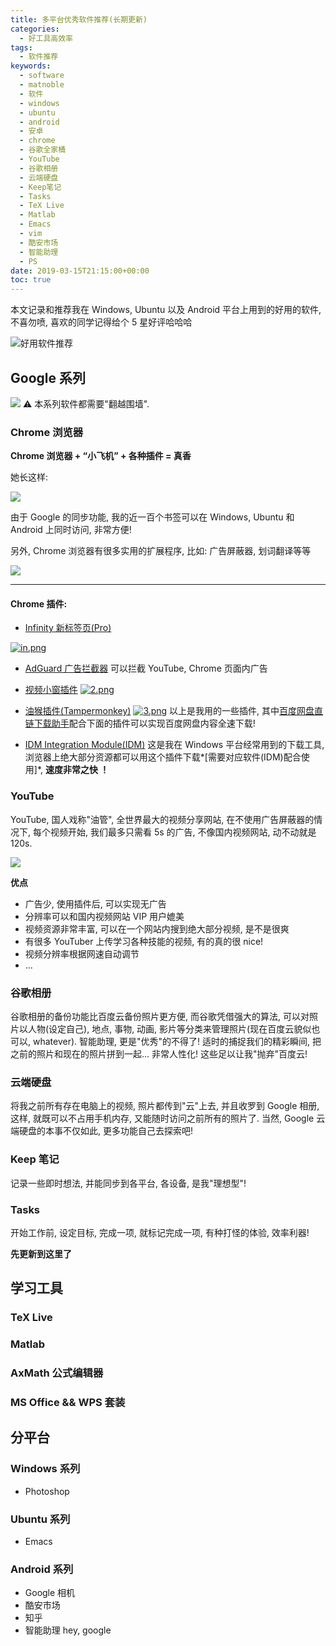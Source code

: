 ```yaml
---
title: 多平台优秀软件推荐(长期更新)
categories: 
  - 好工具高效率
tags:
  - 软件推荐
keywords:
  - software
  - matnoble
  - 软件
  - windows
  - ubuntu
  - android
  - 安卓
  - chrome
  - 谷歌全家桶
  - YouTube
  - 谷歌相册
  - 云端硬盘
  - Keep笔记
  - Tasks
  - TeX Live
  - Matlab
  - Emacs
  - vim
  - 酷安市场
  - 智能助理
  - PS
date: 2019-03-15T21:15:00+00:00
toc: true
---
```


本文记录和推荐我在 Windows, Ubuntu 以及 Android 平台上用到的好用的软件, 不喜勿喷, 喜欢的同学记得给个 5 星好评哈哈哈

<img src="https://i.postimg.cc/bw6Xk6sL/soft.jpg" title="实用软件推荐"  alt="好用软件推荐" />

<!--more-->

## Google 系列
![ ](https://i.postimg.cc/q75zbXZx/google-apps-1.png  "google apps")
⚠ 本系列软件都需要"翻越围墙". 

### Chrome 浏览器
**Chrome 浏览器 + “小飞机” + 各种插件 = 真香**

她长这样:

![ ](https://i.postimg.cc/JhZzxVZM/chrome.png  "浏览器我只用 Chrome")

由于 Google 的同步功能, 我的近一百个书签可以在 Windows, Ubuntu 和 Android 上同时访问, 非常方便! 

另外, Chrome 浏览器有很多实用的扩展程序, 比如: 广告屏蔽器, 划词翻译等等

![](https://i.postimg.cc/m23xmL6d/image.png) 

------------

#### Chrome 插件:
- [Infinity 新标签页(Pro)](https://chrome.google.com/webstore/detail/infinity-new-tab-pro/nnnkddnnlpamobajfibfdgfnbcnkgngh "Infinity 新标签页(Pro)")

[![in.png](https://i.postimg.cc/ZKszTs4Y/in.png)](https://postimg.cc/WhZH8ndx)

- [AdGuard 广告拦截器](https://chrome.google.com/webstore/detail/adguard-adblocker/bgnkhhnnamicmpeenaelnjfhikgbkllg "AdGuard 广告拦截器")
可以拦截 YouTube, Chrome 页面内广告

- [视频小窗插件](https://chrome.google.com/webstore/detail/picture-in-picture-extens/hkgfoiooedgoejojocmhlaklaeopbecg "视频小窗插件")
[![2.png](https://i.postimg.cc/HnG44gwW/2.png)](https://postimg.cc/Q9bThvYv)

- [油猴插件(Tampermonkey)](https://chrome.google.com/webstore/detail/tampermonkey/dhdgffkkebhmkfjojejmpbldmpobfkfo)
[![3.png](https://i.postimg.cc/KYRn6zQv/3.png)](https://postimg.cc/yJCg97ww)
以上是我用的一些插件, 其中[百度网盘直链下载助手](https://greasyfork.org/zh-TW/scripts/39504-%E7%99%BE%E5%BA%A6%E7%BD%91%E7%9B%98%E7%9B%B4%E9%93%BE%E4%B8%8B%E8%BD%BD%E5%8A%A9%E6%89%8B "百度网盘")配合下面的插件可以实现百度网盘内容全速下载!

- [IDM Integration Module(IDM)](https://chrome.google.com/webstore/detail/idm-integration-module/ngpampappnmepgilojfohadhhmbhlaek "IDM Integration Module(IDM)")
这是我在 Windows 平台经常用到的下载工具, 浏览器上绝大部分资源都可以用这个插件下载*[需要对应软件(IDM)配合使用]*, **速度非常之快 ！**

### YouTube
YouTube, 国人戏称"油管", 全世界最大的视频分享网站, 在不使用广告屏蔽器的情况下, 每个视频开始, 我们最多只需看 5s 的广告, 不像国内视频网站, 动不动就是 120s. 

![ ](https://i.postimg.cc/dQBm6gj2/youtube.png  "我的 YouTube 主页")

**优点**

+ 广告少, 使用插件后, 可以实现无广告
+ 分辨率可以和国内视频网站 VIP 用户媲美
+ 视频资源非常丰富, 可以在一个网站内搜到绝大部分视频, 是不是很爽
+ 有很多 YouTuber 上传学习各种技能的视频, 有的真的很 nice!
+ 视频分辨率根据网速自动调节
+ ...

### 谷歌相册
谷歌相册的备份功能比百度云备份照片更方便, 而谷歌凭借强大的算法, 可以对照片以人物(设定自己), 地点, 事物, 动画, 影片等分类来管理照片(现在百度云貌似也可以, whatever). 智能助理, 更是"优秀"的不得了! 适时的捕捉我们的精彩瞬间, 把之前的照片和现在的照片拼到一起... 非常人性化! 这些足以让我"抛弃"百度云!
### 云端硬盘
将我之前所有存在电脑上的视频, 照片都传到"云"上去, 并且收罗到 Google 相册, 这样, 就既可以不占用手机内存, 又能随时访问之前所有的照片了.
当然, Google 云端硬盘的本事不仅如此, 更多功能自己去探索吧!
### Keep 笔记
记录一些即时想法, 并能同步到各平台, 各设备, 是我"理想型"! 
### Tasks
开始工作前, 设定目标, 完成一项, 就标记完成一项, 有种打怪的体验, 效率利器! 

**先更新到这里了**

## 学习工具
### TeX Live
### Matlab
### AxMath 公式编辑器
### MS Office && WPS 套装

## 分平台
### Windows 系列
+ Photoshop

### Ubuntu 系列
+ Emacs 

### Android 系列
+ Google 相机
+ 酷安市场
+ 知乎
+ 智能助理
hey, google
